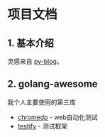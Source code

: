 # 项目文档

## 1. 基本介绍

灵感来自 [py-blog](https://gitee.com/luzhenxiong/py-blog)。

## 2. golang-awesome

我个人主要使用的第三库

* [chromedp](https://github.com/chromedp/chromedp) - web自动化测试
* [testify](github.com/stretchr/testify) - 测试框架